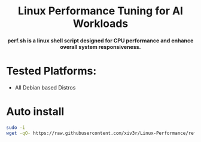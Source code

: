 <h1 align ="center">Linux Performance Tuning for AI Workloads</h1>

<h4 align="center">perf.sh is a linux shell script designed for CPU performance and enhance overall system responsiveness.</h4>

# Tested Platforms:

 - All Debian based Distros

# Auto install
```sh
sudo -i
wget -qO- https://raw.githubusercontent.com/xiv3r/Linux-Performance/refs/heads/main/perf.sh | sudo sh
```
